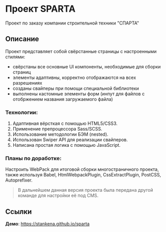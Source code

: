 # Проект SPARTA

Проект по заказу компании строительной техники "СПАРТА"

## Описание

Проект представляет собой свёрстанные страницы с настроенными стилями:
- свёрстаны все основные UI компоненты, необходимые для сборки страниц
- элементы адаптивны, корректно отображаются на всех разрешениях
- созданы свайперы при помощи специальной библиотеки
- выполнены кастомные элементы форм (инпут для файлов с отобржением названия загружаемого файла)

### Технологии:

1. Адаптивная вёрсткая с помощью HTML5/CSS3.
2. Применение препроцессора Sass/SCSS.
3. Использование методологии БЭМ (nested).
4. Использован Swiper API для реализации свайперов.
5. Написана простая логика с помощью JavaScript.

### Планы по доработке:

Настроить WebPack для итоговой сборки многостраничного проекта, также используя Babel, HtmlWebpackPlugin, CssExtractPlugin, PostCSS, Autoprefixer.

> В дальнейшем данная версия проекта была передана другой команде для настройки её под CMS.

## Ссылки

**Демо**: https://stankena.github.io/sparta
